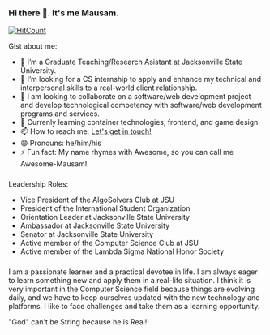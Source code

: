 ### Hi there 👋. It's me Mausam.
[![HitCount](http://hits.dwyl.com/mparajuli/mparajuli.svg)](http://hits.dwyl.com/mparajuli/mparajuli)

Gist about me:

- 🔭 I’m a Graduate Teaching/Research Asistant at Jacksonville State University.
- 🤔 I’m looking for a CS internship to apply and enhance my technical and interpersonal skills to a real-world client relationship.
- 👯 I am looking to collaborate on a software/web development project and develop technological competency with software/web development programs and services.  
- 🌱 Currenly learning container technologies, frontend, and game design.
- 📫 How to reach me: <a href="mailto:mausamparajuli313@gmail.com">Let's get in touch!</a>
- 😄 Pronouns: he/him/his
- ⚡ Fun fact: My name rhymes with Awesome, so you can call me Awesome-Mausam!

###
Leadership Roles:
 - Vice President of the AlgoSolvers Club at JSU
 - President of the International Student Organization
 - Orientation Leader at Jacksonville State University
 - Ambassador at Jacksonville State University
 - Senator at Jacksonville State University
 - Active member of the Computer Science Club at JSU
 - Active member of the Lambda Sigma National Honor Society

###
I am a passionate learner and a practical devotee in life. I am always eager to learn something new and apply them in a real-life situation. I think it is very important in the Computer Science field because things are evolving daily, and we have to keep ourselves updated with the new technology and platforms. I like to face challenges and take them as a learning opportunity.

"God" can't be String because he is Real!!

<!--
**mparajuli/mparajuli** is a ✨ _special_ ✨ repository because its `README.md` (this file) appears on your GitHub profile.

Here are some ideas to get you started:

- 🔭 I’m currently working on ...
- 🌱 I’m currently learning ...
- 👯 I’m looking to collaborate on ...
- 🤔 I’m looking for help with ...
- 💬 Ask me about ...
- 📫 How to reach me: ...
- 😄 Pronouns: ...
- ⚡ Fun fact: ..."God" can't be String because he is Real.
-->
